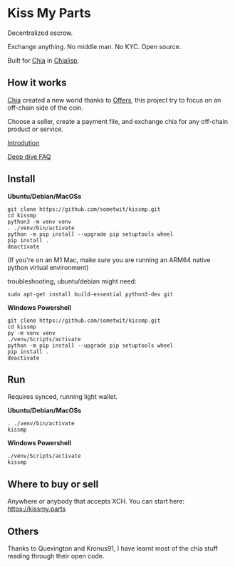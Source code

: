 Kiss My Parts
=======

Decentralized escrow. 

Exchange anything. No middle man. No KYC. Open source. 

Built for [Chia](https://www.chia.net/) in [Chialisp](https://chialisp.com/).


How it works
-------

[Chia](https://www.chia.net/) created a new world thanks to [Offers](https://www.chia.net/offers/), this project try to focus on an off-chain side of the coin.

Choose a seller, create a payment file, and exchange chia for any off-chain product or service.

[Introdution](https://kissmy.parts/?page_id=2)

[Deep dive FAQ](https://kissmy.parts/?page_id=110)


Install
-------

**Ubuntu/Debian/MacOSs**
```
git clone https://github.com/sometwit/kissmp.git
cd kissmp
python3 -m venv venv
. ./venv/bin/activate
python -m pip install --upgrade pip setuptools wheel
pip install .
deactivate
```
(If you're on an M1 Mac, make sure you are running an ARM64 native python virtual environment)

troubleshooting, ubuntu/debian might need:
```
sudo apt-get install build-essential python3-dev git
```

**Windows Powershell**
```
git clone https://github.com/sometwit/kissmp.git
cd kissmp
py -m venv venv
./venv/Scripts/activate
python -m pip install --upgrade pip setuptools wheel
pip install .
deactivate
```

Run
-------
Requires synced, running light wallet.

**Ubuntu/Debian/MacOSs**
```
. ./venv/bin/activate
kissmp
```

**Windows Powershell**
```
./venv/Scripts/activate
kissmp
```


Where to buy or sell
-------
Anywhere or anybody that accepts XCH.
You can start here:
https://kissmy.parts


Others
-------
Thanks to Quexington and Kronus91, I have learnt most of the chia stuff reading through their open code.
